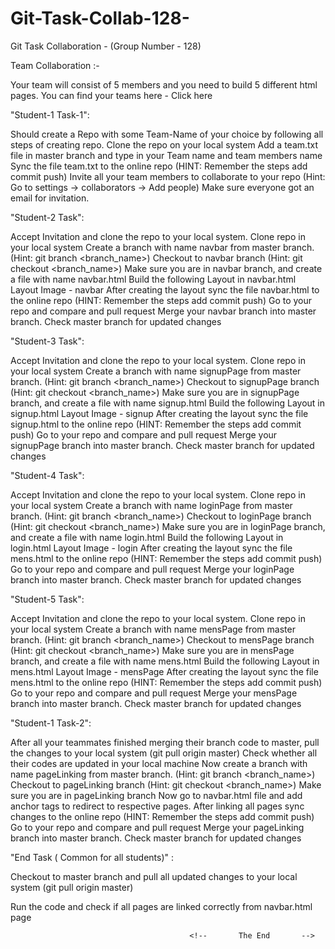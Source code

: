 
# Git-Task-Collab-128-
Git Task Collaboration -  (Group Number - 128)


Team Collaboration :-

Your team will consist of 5 members and you need to build 5 different html pages.
You can find your teams here - Click here

"Student-1 Task-1":

Should create a Repo with some Team-Name of your choice by following all steps of creating repo.
Clone the repo on your local system
Add a team.txt file in master branch and type in your Team name and team members name
Sync the file team.txt to the online repo (HINT: Remember the steps add commit push)
Invite all your team members to collaborate to your repo (Hint: Go to settings → collaborators → Add people)
Make sure everyone got an email for invitation.


"Student-2 Task":

Accept Invitation and clone the repo to your local system.
Clone repo in your local system
Create a branch with name navbar from master branch. (Hint: git branch <branch_name>)
Checkout to navbar branch (Hint: git checkout <branch_name>)
Make sure you are in navbar branch, and create a file with name navbar.html
Build the following Layout in navbar.html
Layout Image - navbar
After creating the layout sync the file navbar.html to the online repo (HINT: Remember the steps add commit push)
Go to your repo and compare and pull request
Merge your navbar branch into master branch.
Check master branch for updated changes


"Student-3 Task":

Accept Invitation and clone the repo to your local system.
Clone repo in your local system
Create a branch with name signupPage from master branch. (Hint: git branch <branch_name>)
Checkout to signupPage branch (Hint: git checkout <branch_name>)
Make sure you are in signupPage branch, and create a file with name signup.html
Build the following Layout in signup.html
Layout Image - signup
After creating the layout sync the file signup.html to the online repo (HINT: Remember the steps add commit push)
Go to your repo and compare and pull request
Merge your signupPage branch into master branch.
Check master branch for updated changes


"Student-4 Task":

Accept Invitation and clone the repo to your local system.
Clone repo in your local system
Create a branch with name loginPage from master branch. (Hint: git branch <branch_name>)
Checkout to loginPage branch (Hint: git checkout <branch_name>)
Make sure you are in loginPage branch, and create a file with name login.html
Build the following Layout in login.html
Layout Image - login
After creating the layout sync the file mens.html to the online repo (HINT: Remember the steps add commit push)
Go to your repo and compare and pull request
Merge your loginPage branch into master branch.
Check master branch for updated changes


"Student-5 Task":

Accept Invitation and clone the repo to your local system.
Clone repo in your local system
Create a branch with name mensPage from master branch. (Hint: git branch <branch_name>)
Checkout to mensPage branch (Hint: git checkout <branch_name>)
Make sure you are in mensPage branch, and create a file with name mens.html
Build the following Layout in mens.html
Layout Image - mensPage
After creating the layout sync the file mens.html to the online repo (HINT: Remember the steps add commit push)
Go to your repo and compare and pull request
Merge your mensPage branch into master branch.
Check master branch for updated changes


"Student-1 Task-2":

After all your teammates finished merging their branch code to master, pull the changes to your local system (git pull origin master)
Check whether all their codes are updated in your local machine
Now create a branch with name pageLinking from master branch. (Hint: git branch <branch_name>)
Checkout to pageLinking branch (Hint: git checkout <branch_name>)
Make sure you are in pageLinking branch
Now go to navbar.html file and add anchor tags to redirect to respective pages.
After linking all pages sync changes to the online repo (HINT: Remember the steps add commit push)
Go to your repo and compare and pull request
Merge your pageLinking branch into master branch.
Check master branch for updated changes


"End Task ( Common for all students)" :

Checkout to master branch and pull all updated changes to your local system (git pull origin master)

Run the code and check if all pages are linked correctly from navbar.html page



                                            <!--       The End       --> 




